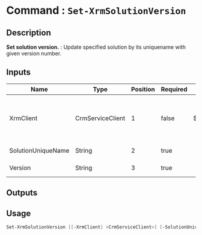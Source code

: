 ﻿# Command : `Set-XrmSolutionVersion` 

## Description

**Set solution version.** : Update specified solution by its uniquename with given version number.

## Inputs

Name|Type|Position|Required|Default|Description
----|----|--------|--------|-------|-----------
XrmClient|CrmServiceClient|1|false|$Global:XrmClient|Xrm connector initialized to target instance. Use latest one by default. (CrmServiceClient)
SolutionUniqueName|String|2|true||Solution unique name to update.
Version|String|3|true||Version number to set.

## Outputs

## Usage

```Powershell 
Set-XrmSolutionVersion [[-XrmClient] <CrmServiceClient>] [-SolutionUniqueName] <String> [-Version] <String> [<CommonParameters>]
``` 


